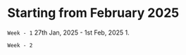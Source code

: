 # Starting from February 2025

`Week - 1`
27th Jan, 2025 - 1st Feb, 2025
1.                                                                                                 


`Week - 2`
